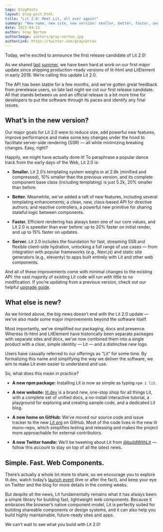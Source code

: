 ```yaml
---
tags: blogPosts
layout: blog-post.html
title: "Lit 2.0: Meet Lit, all over again!"
summary: "New name, new site, new version: smaller, better, faster, and SSR-ready."
date: 2021-04-21
author: Gray Norton
authorImage: authors/gray-norton.jpg
authorLink: https://twitter.com/graynorton
---
```


<div id="preamble">

Today, we’re excited to announce the first release candidate of Lit 2.0!

As we shared [last](https://github.com/lit/lit/issues/1182)
[summer](https://github.com/Polymer/lit-element/issues/1077), we have been hard
at work on our first major update since shipping production-ready versions of
lit-html and LitElement in early 2019. We’re calling this update Lit 2.0.

The API has been stable for a few months, and we’ve gotten great feedback from
prerelease users, so late last night we cut our first release candidate. All
that stands between us and an official release is a bit more time for developers
to put the software through its paces and identify any final issues.

</div>

## What’s in the new version?

Our major goals for Lit 2.0 were to reduce size, add powerful new features,
improve performance and make some key changes under the hood to facilitate
server-side rendering (SSR) — all while minimizing breaking changes. Easy,
right?

Happily, we might have actually done it! To paraphrase a popular dance track
from the early days of the Web, Lit 2.0 is:

- **Smaller.** Lit 2.0’s templating system weighs in at 2.8k (minified and
  compressed), 10% smaller than the previous version, and its complete component
  base class (including templating) is just 5.2k, 20% smaller than before.

- **Better.** Meanwhile, we’ve added a raft of new features, including several
  templating enhancements; a clean, new, class-based API for directive authors;
  and reactive controllers, a powerful new primitive for sharing stateful logic
  between components.

- **Faster.** Efficient rendering has always been one of our core values, and
  Lit 2.0 is speedier than ever before: up to 20% faster on initial render, and
  up to 15% faster on updates.

- **Server.** Lit 2.0 includes the foundation for fast, streaming SSR and
  flexible client-side hydration, unlocking a full range of use cases — from
  integration with popular frameworks (e.g., Next.js) and static site generators
  (e.g., eleventy) to apps built entirely with Lit and other web components.

And all of these improvements come with minimal changes to the existing API: the
vast majority of existing Lit code will run with little to no modification. If
you’re updating from a previous version, check out our helpful [upgrade guide](/docs/releases/upgrade/).

## What else is new?

As we hinted above, the big news doesn’t end with the Lit 2.0 update — we’ve also made some major improvements beyond the software itself.

Most importantly, we’ve simplified our packaging, docs and presence. Whereas lit-html and LitElement have historically been separate packages with separate sites and docs, we’ve now combined them into a single product with a clear, simple identity — Lit — and a distinctive new logo.

Users have casually referred to our offerings as “Lit” for some time. By formalizing this name and simplifying the way we deliver the software, we aim to make Lit even easier to understand and use.

So, what does this mean in practice?

- **A new npm package:** Installing Lit is now as simple as typing `npm i lit`.

- **A new website:** [lit.dev](/) is a brand new, one-stop shop for all things Lit, with
  a complete set of unified docs, a no-install interactive tutorial, a
  playground for exploring and creating sample code, and a dedicated Lit blog.

- **A new home on GitHub:** We’ve moved our source code and issue tracker to the
  new [Lit org](https://github.com/lit/lit) on GitHub. Most of the code lives in
  the new lit mono-repo, which simplifies testing and releasing and makes the
  project more approachable for external contributors.

- **A new Twitter handle:** We’ll be tweeting about Lit from
  [@buildWithLit](https://twitter.com/buildWithLit) — follow this account to
  stay on top of all the latest news.

## Simple. Fast. Web Components.

There’s actually a whole lot more to share, so we encourage you to explore
lit.dev, watch today’s [launch
event](https://www.youtube.com/watch?v=f1j7b696L-E) (live or after the fact),
and keep your eye on Twitter and the blog for more details in the coming weeks.

But despite all the news, Lit fundamentally remains what it has always been: a
simple library for building fast, lightweight web components. Because it
embraces the browser’s native component model, Lit is perfectly suited for
building shareable components or design systems, and it can also help you build
highly maintainable, future-ready sites and apps.

We can’t wait to see what you build with Lit 2.0!
